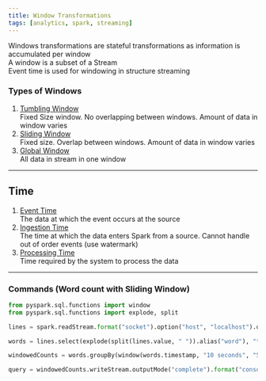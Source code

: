 ```yaml
---
title: Window Transformations
tags: [analytics, spark, streaming]
---
```


Windows transformations are stateful transformations as information is accumulated per window  
A window is a subset of a Stream  
Event time is used for windowing in structure streaming

### Types of Windows

1. [Tumbling Window](../../../Cloud%20Service%20Providers/Azure/Azure%20Messaging%20Services/Streaming%20Window%20Functions.md#tumbling-window)  
   Fixed Size window. No overlapping between windows. Amount of data in window varies
2. [Sliding Window](../../../Cloud%20Service%20Providers/Azure/Azure%20Messaging%20Services/Streaming%20Window%20Functions.md#sliding-window)  
   Fixed size. Overlap between windows. Amount of data in window varies
3. <u>Global Window</u>  
   All data in stream in one window

---

## Time

1. <u>Event Time</u>  
   The data at which the event occurs at the source
1. <u>Ingestion Time</u>  
   The time at which the data enters Spark from a source. Cannot handle out of order events (use watermark)
1. <u>Processing Time</u>  
   Time required by the system to process the data

---

### Commands (Word count with Sliding Window)

````python
from pyspark.sql.functions import window
from pyspark.sql.functions import explode, split

lines = spark.readStream.format("socket").option("host", "localhost").option("port", 9999).option("includeTimestamp", True).load()

words = lines.select(explode(split(lines.value, " ")).alias("word"), "timestamp")

windowedCounts = words.groupBy(window(words.timestamp, "10 seconds", "5 seconds"), words.word).count()

query = windowedCounts.writeStream.outputMode("complete").format("console").option("numRows", 40).option("truncate", "false").start()
````